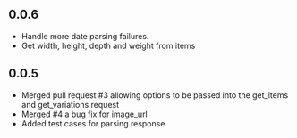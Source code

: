 ## 0.0.6
- Handle more date parsing failures. 
- Get width, height, depth and weight from items
## 0.0.5

- Merged pull request #3 allowing options to be passed into the get_items and get_variations request
- Merged #4 a bug fix for image_url
- Added test cases for parsing response

